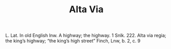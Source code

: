 ---
title: Alta Via
permalink: "/definitions/alta-via.html"
body: L. Lat. In old English lnw. A highway; the highway. 1 Snlk. 222. Alta via regia;
  the king’s highway; “the king’s high street” Finch, Lnw, b. 2, c. 9
published_at: '2018-07-07'
layout: post
---